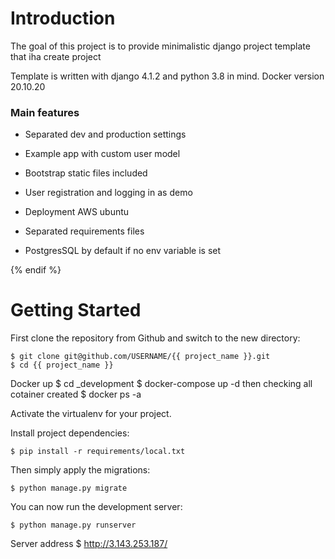# Introduction

The goal of this project is to provide minimalistic django project template that iha create project

Template is written with django 4.1.2 and python 3.8 in mind.
Docker version 20.10.20

### Main features

* Separated dev and production settings

* Example app with custom user model

* Bootstrap static files included

* User registration and logging in as demo

* Deployment AWS ubuntu 

* Separated requirements files

* PostgresSQL by default if no env variable is set

{% endif %}


# Getting Started

First clone the repository from Github and switch to the new directory:

    $ git clone git@github.com/USERNAME/{{ project_name }}.git
    $ cd {{ project_name }}
    
    
Docker up
    $ cd _development
    $ docker-compose up -d 
then checking all cotainer created
    $ docker ps -a
    
Activate the virtualenv for your project.
    
Install project dependencies:

    $ pip install -r requirements/local.txt
    
    
Then simply apply the migrations:

    $ python manage.py migrate
    

You can now run the development server:

    $ python manage.py runserver
    
 Server address
    $ http://3.143.253.187/
